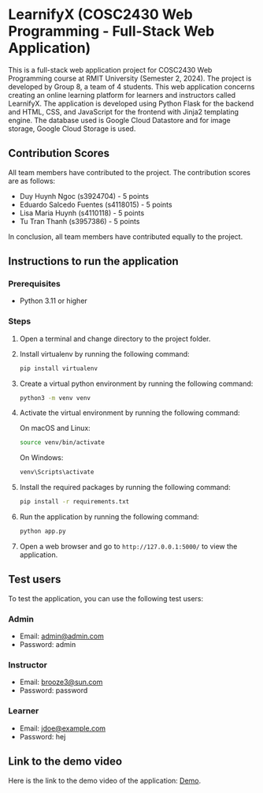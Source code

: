 # LearnifyX (COSC2430 Web Programming - Full-Stack Web Application)
This is a full-stack web application project for COSC2430 Web Programming course at RMIT University (Semester 2, 2024). The project is developed by Group 8, a team of 4 students. This web application concerns creating an online learning platform for learners and instructors called LearnifyX. The application is developed using Python Flask for the backend and HTML, CSS, and JavaScript for the frontend with Jinja2 templating engine. The database used is Google Cloud Datastore and for image storage, Google Cloud Storage is used.

## Contribution Scores
All team members have contributed to the project. The contribution scores are as follows:
- Duy Huynh Ngoc (s3924704) - 5 points
- Eduardo Salcedo Fuentes (s4118015) - 5 points
- Lisa Maria Huynh (s4110118) - 5 points
- Tu Tran Thanh (s3957386) - 5 points

In conclusion, all team members have contributed equally to the project.

## Instructions to run the application

### Prerequisites
- Python 3.11 or higher

### Steps
1. Open a terminal and change directory to the project folder.
2. Install virtualenv by running the following command:
   ```bash
   pip install virtualenv
   ```
3. Create a virtual python environment by running the following command:
   ```bash
   python3 -m venv venv
   ```
4. Activate the virtual environment by running the following command:

   On macOS and Linux:
   ```bash
   source venv/bin/activate
   ```
   On Windows:
   ```bash
   venv\Scripts\activate
   ```
5. Install the required packages by running the following command:
   ```bash
   pip install -r requirements.txt
   ```
6. Run the application by running the following command:
   ```bash
   python app.py
   ```
7. Open a web browser and go to `http://127.0.0.1:5000/` to view the application.

## Test users
To test the application, you can use the following test users:

### Admin
- Email: admin@admin.com
- Password: admin

### Instructor
- Email: brooze3@sun.com
- Password: password
  
### Learner
- Email: jdoe@example.com
- Password: hej

## Link to the demo video
Here is the link to the demo video of the application: [Demo](https://youtu.be/CKkMY91C08Q).